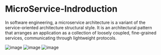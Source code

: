 # MicroService-Indroduction
In software engineering, a microservice architecture is a variant of the service-oriented architecture structural style. It is an architectural pattern that arranges an application as a collection of loosely coupled, fine-grained services, communicating through lightweight protocols.

![image](https://github.com/PrabhaWijera/MicroService-Indroduction/assets/106425954/38090ea6-d94c-4060-bdaf-3476f00d6f06)
![image](https://github.com/PrabhaWijera/MicroService-Indroduction/assets/106425954/a362cd4b-5588-4e11-b00f-7e65abab3206)
![image](https://github.com/PrabhaWijera/MicroService-Indroduction/assets/106425954/dc02bad4-2055-4591-a340-71ec9a6522bd)

